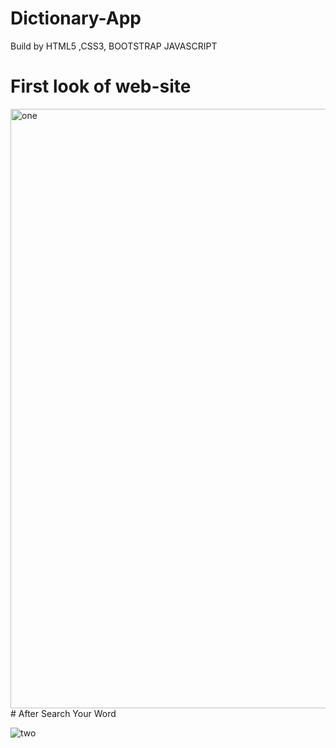 # Dictionary-App
Build by HTML5 ,CSS3, BOOTSTRAP JAVASCRIPT

# First look of web-site 
<img width="959" alt="one" src="https://user-images.githubusercontent.com/127021921/224377646-961c96e4-415a-42d8-ae37-b9484b9bd681.png">
# After Search Your Word 

![two](https://user-images.githubusercontent.com/127021921/224377755-1cdb8f73-c0f9-4526-ac65-a073a44b4817.png)
